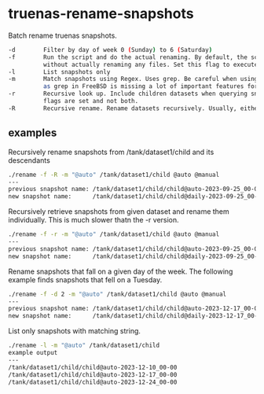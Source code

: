 # truenas-rename-snapshots
Batch rename truenas snapshots.

```bash
-d        Filter by day of week 0 (Sunday) to 6 (Saturday)
-f        Run the script and do the actual renaming. By default, the script will execuate as a DRY_RUN
          without actually renaming any files. Set this flag to execute the script.
-l        List snapshots only
-m        Match snapshots using Regex. Uses grep. Be careful when using the script in a FreeBSD environment
          as grep in FreeBSD is missing a lot of important features for grep.
-r        Recursive look up. Include children datasets when querying snapshots. Usually, either -r or -R
          flags are set and not both.
-R        Recursive rename. Rename datasets recursively. Usually, either -r or -R flags are set and not both.
```

## examples
Recursively rename snapshots from /tank/dataset1/child and its descendants
```bash
./rename -f -R -m "@auto" /tank/dataset1/child @auto @manual
---
previous snapshot name: /tank/dataset1/child/child@auto-2023-09-25_00-00
new snapshot name:      /tank/dataset1/child/child@daily-2023-09-25_00-00
```

Recursively retrieve snapshots from given dataset and rename them individually. This is much slower thatn the -r
version.
```bash
./rename -f -r -m "@auto" /tank/dataset1/child @auto @manual
---
previous snapshot name: /tank/dataset1/child/child@auto-2023-09-25_00-00
new snapshot name:      /tank/dataset1/child/child@daily-2023-09-25_00-00
```

Rename snapshots that fall on a given day of the week. The following example finds snapshots that fell on a Tuesday.
```bash
./rename -f -d 2 -m "@auto" /tank/dataset1/child @auto @manual
---
previous snapshot name: /tank/dataset1/child/child@auto-2023-12-17_00-00
new snapshot name:      /tank/dataset1/child/child@daily-2023-12-17_00-00
```

List only snapshots with matching string.
```bash
./rename -l -m "@auto" /tank/dataset1/child
example output
---
/tank/dataset1/child/child@auto-2023-12-10_00-00
/tank/dataset1/child/child@auto-2023-12-17_00-00
/tank/dataset1/child/child@auto-2023-12-24_00-00
```
